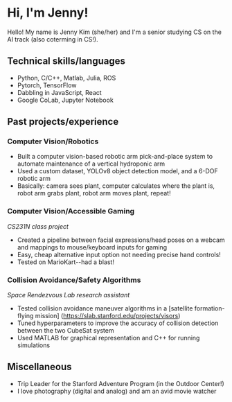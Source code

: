 # Hi, I'm Jenny!

Hello! My name is Jenny Kim (she/her) and I'm a senior studying CS on the AI track (also coterming in CS!).

## Technical skills/languages
- Python, C/C++, Matlab, Julia, ROS
- Pytorch, TensorFlow
- Dabbling in JavaScript, React
- Google CoLab, Jupyter Notebook

## Past projects/experience

### Computer Vision/Robotics
- Built a computer vision-based robotic arm pick-and-place system to automate maintenance of a vertical hydroponic arm
- Used a custom dataset, YOLOv8 object detection model, and a 6-DOF robotic arm
- Basically: camera sees plant, computer calculates where the plant is, robot arm grabs plant, robot arm moves plant, repeat!

### Computer Vision/Accessible Gaming
*CS231N class project*
- Created a pipeline between facial expressions/head poses on a webcam and mappings to mouse/keyboard inputs for gaming
- Easy, cheap alternative input option not needing precise hand controls! 
- Tested on MarioKart--had a blast!

### Collision Avoidance/Safety Algorithms
*Space Rendezvous Lab research assistant*
- Tested collision avoidance maneuver algorithms in a [satellite formation-flying mission] (https://slab.stanford.edu/projects/visors)
- Tuned hyperparameters to improve the accuracy of collision detection between the two CubeSat system
- Used MATLAB for graphical representation and C++ for running simulations

## Miscellaneous
- Trip Leader for the Stanford Adventure Program (in the Outdoor Center!)
- I love photography (digital and analog) and am an avid movie watcher